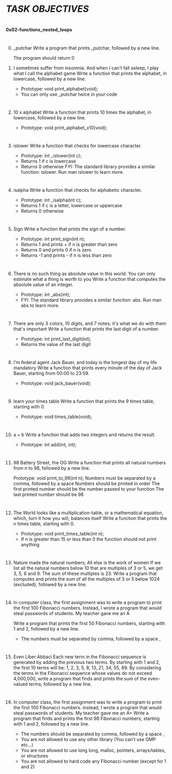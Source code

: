 # ***TASK OBJECTIVES***
#
**0x02-functions_nested_loops**
#
0. _putchar
	Write a program that prints _putchar, followed by a new line.

	The program should return 0
1. I sometimes suffer from insomnia. And when I can't fall asleep, I play what I call the alphabet game
	Write a function that prints the alphabet, in lowercase, followed by a new line.

	- Prototype: void print_alphabet(void);
	- You can only use _putchar twice in your code
#
2. 10 x alphabet
	Write a function that prints 10 times the alphabet, in lowercase, followed by a new line.

	- Prototype: void print_alphabet_x10(void);
#
3. islower
	Write a function that checks for lowercase character.

	- Prototype: int _islower(int c);
	- Returns 1 if c is lowercase
	- Returns 0 otherwise
	FYI: The standard library provides a similar function: islower. Run man islower to learn more.
#
4. isalpha
	Write a function that checks for alphabetic character.

	- Prototype: int _isalpha(int c);
	- Returns 1 if c is a letter, lowercase or uppercase
	- Returns 0 otherwise
#
5. Sign
	Write a function that prints the sign of a number.

	- Prototype: int print_sign(int n);
	- Returns 1 and prints + if n is greater than zero
	- Returns 0 and prints 0 if n is zero
	- Returns -1 and prints - if n is less than zero
#
6. There is no such thing as absolute value in this world. You can only estimate what a thing is worth to you
	Write a function that computes the absolute value of an integer.

	- Prototype: int _abs(int);
	- FYI: The standard library provides a similar function: abs. Run man abs to learn more.
#
7. There are only 3 colors, 10 digits, and 7 notes; it's what we do with them that's important
	Write a function that prints the last digit of a number.

	- Prototype: int print_last_digit(int);
	- Returns the value of the last digit
#
8. I'm federal agent Jack Bauer, and today is the longest day of my life
mandatory
	Write a function that prints every minute of the day of Jack Bauer, starting from 00:00 to 23:59.

	- Prototype: void jack_bauer(void);
#
9. learn your times table
	Write a function that prints the 9 times table, starting with 0.

	- Prototype: void times_table(void);
#
10. a + b
	Write a function that adds two integers and returns the result.

	- Prototype: int add(int, int);
#
11. 98 Battery Street, the OG
	Write a function that prints all natural numbers from n to 98, followed by a new line.

	Prototype: void print_to_98(int n);
	Numbers must be separated by a comma, followed by a space
	Numbers should be printed in order
	The first printed number should be the number passed to your function
	The last printed number should be 98
#
12. The World looks like a multiplication-table, or a mathematical equation, which, turn it how you will, balances itself
	Write a function that prints the n times table, starting with 0.

	- Prototype: void print_times_table(int n);
	- If n is greater than 15 or less than 0 the function should not print anything
#
13. Nature made the natural numbers; All else is the work of women
	If we list all the natural numbers below 10 that are multiples of 3 or 5, we get 3, 5, 6 and 9. The sum of these multiples is 23. Write a program that computes and prints the sum of all the multiples of 3 or 5 below 1024 (excluded), followed by a new line.
#
14. In computer class, the first assignment was to write a program to print the first 100 Fibonacci numbers. Instead, I wrote a program that would steal passwords of students. My teacher gave me an A

	Write a program that prints the first 50 Fibonacci numbers, starting with 1 and 2, followed by a new line.

	- The numbers must be separated by comma, followed by a space ,
#
15. Even Liber Abbaci
	Each new term in the Fibonacci sequence is generated by adding the previous two terms. By starting with 1 and 2, the first 10 terms will be: 1, 2, 3, 5, 8, 13, 21, 34, 55, 89. By considering the terms in the Fibonacci sequence whose values do not exceed 4,000,000, write a program that finds and prints the sum of the even-valued terms, followed by a new line.
#
16. In computer class, the first assignment was to write a program to print the first 100 Fibonacci numbers. Instead, I wrote a program that would steal passwords of students. My teacher gave me an A+
	Write a program that finds and prints the first 98 Fibonacci numbers, starting with 1 and 2, followed by a new line.

	- The numbers should be separated by comma, followed by a space ,
	- You are not allowed to use any other library (You can’t use GMP etc…)
	- You are not allowed to use long long, malloc, pointers, arrays/tables, or structures
	- You are not allowed to hard code any Fibonacci number (except for 1 and 2)
